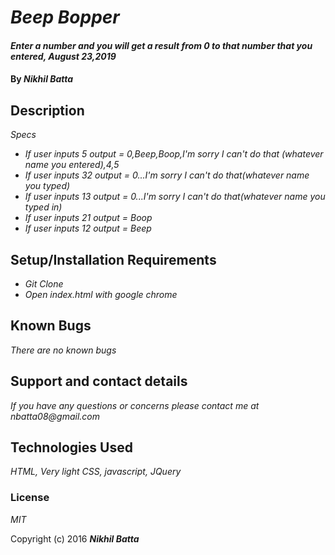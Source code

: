 # _Beep Bopper_

#### _Enter a number and you will get a result from 0 to that number that you entered, August 23,2019_

#### By _Nikhil Batta_

## Description

_Specs_
* _If user inputs 5_
_output = 0,Beep,Boop,I'm sorry I can't do that (whatever name you entered),4,5_
* _If user inputs 32_
_output = 0...I'm sorry I can't do that(whatever name you typed)_
* _If user inputs 13_
_output = 0...I'm sorry I can't do that(whatever name you typed in)_
* _If user inputs 21_
_output = Boop_
* _If user inputs 12_
_output = Beep_
## Setup/Installation Requirements

* _Git Clone_
* _Open index.html with google chrome_

## Known Bugs

_There are no known bugs_

## Support and contact details

_If you have any questions or concerns please contact me at nbatta08@gmail.com_

## Technologies Used

_HTML, Very light CSS, javascript, JQuery_

### License

*MIT*

Copyright (c) 2016 **_Nikhil Batta_**
